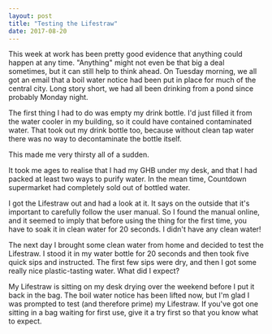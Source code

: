 ```yaml
---
layout: post
title: "Testing the Lifestraw"
date: 2017-08-20
---
```


This week at work has been pretty good evidence that anything could happen at any time. "Anything" might not even be that big a deal sometimes, but it can still help to think ahead. On Tuesday morning, we all got an email that a boil water notice had been put in place for much of the central city. Long story short, we had all been drinking from a pond since probably Monday night.

The first thing I had to do was empty my drink bottle. I'd just filled it from the water cooler in my building, so it could have contained contaminated water. That took out my drink bottle too, because without clean tap water there was no way to decontaminate the bottle itself. 

This made me very thirsty all of a sudden. 

It took me ages to realise that I had my GHB under my desk, and that I had packed at least two ways to purify water. In the mean time, Countdown supermarket had completely sold out of bottled water.

I got the Lifestraw out and had a look at it. It says on the outside that it's important to carefully follow the user manual. So I found the manual online, and it seemed to imply that before using the thing for the first time, you have to soak it in clean water for 20 seconds. I didn't have any clean water!

The next day I brought some clean water from home and decided to test the Lifestraw. I stood it in my water bottle for 20 seconds and then took five quick sips and instructed. The first few sips were dry, and then I got some really nice plastic-tasting water. What did I expect?

My Lifestraw is sitting on my desk drying over the weekend before I put it back in the bag. The boil water notice has been lifted now, but I'm glad I was prompted to test (and therefore prime) my Lifestraw. If you've got one sitting in a bag waiting for first use, give it a try first so that you know what to expect.

